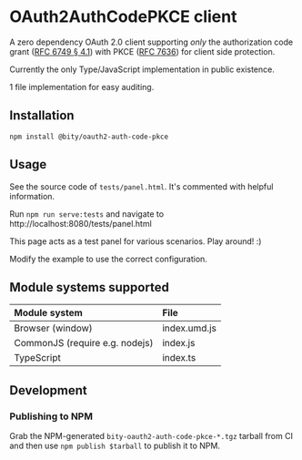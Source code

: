 # OAuth2AuthCodePKCE client

A zero dependency OAuth 2.0 client supporting *only* the authorization code
grant ([RFC 6749 § 4.1][]) with PKCE ([RFC 7636][]) for client side protection.

[RFC 6749 § 4.1]: https://tools.ietf.org/html/rfc6749#section-4.1
[RFC 7636]: https://tools.ietf.org/html/rfc7636

Currently the only Type/JavaScript implementation in public existence.

1 file implementation for easy auditing.

## Installation

`npm install @bity/oauth2-auth-code-pkce`

## Usage

See the source code of `tests/panel.html`. It's commented with helpful
information.

Run `npm run serve:tests` and navigate to 
http://localhost:8080/tests/panel.html

This page acts as a test panel for various scenarios. Play around! :)

Modify the example to use the correct configuration.

## Module systems supported

| Module system                   | File                      |
|:--------------------------------|:--------------------------|
| Browser (window)                | index.umd.js              |
| CommonJS (require e.g. nodejs)  | index.js                  |
| TypeScript                      | index.ts                  |

## Development

### Publishing to NPM

Grab the NPM-generated `bity-oauth2-auth-code-pkce-*.tgz` tarball from CI and
then use `npm publish $tarball` to publish it to NPM.
